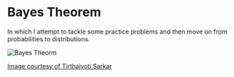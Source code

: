 # Bayes Theorem

In which I attempt to tackle some practice problems and then move on from probabilities to distributions.

![Bayes Theorm](https://imgur.com/xHDZJT5.jpg)

<a href="https://towardsdatascience.com/bayes-rule-with-a-simple-and-practical-example-2bce3d0f4ad0"> Image courtesy of Tirthajyoti Sarkar</a>
